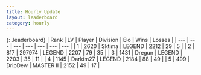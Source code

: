 ```yaml
---
title: Hourly Update
layout: leaderboard
category: hourly
---
```


{: .leaderboard}
| Rank | LV | Player | Division | Elo | Wins | Losses |
| --- | --- | --- | --- | --- | --- | --- |
| <span data-change="0">1</span> | 2620 | <span title="ID: 353063">Sktima</span> | LEGEND | <span data-change="0">2212</span> | <span data-change="0">29</span> | <span data-change="0">5</span> |
| <span data-change="0">2</span> | 817 | <span title="ID: 544038">297974</span> | LEGEND | <span data-change="0">2207</span> | <span data-change="0">79</span> | <span data-change="0">35</span> |
| <span data-change="0">3</span> | 1431 | <span title="ID: 337810">Dregun</span> | LEGEND | <span data-change="0">2203</span> | <span data-change="0">35</span> | <span data-change="0">11</span> |
| <span data-change="0">4</span> | 1145 | <span title="ID: 694036">Darkim27</span> | LEGEND | <span data-change="1">2184</span> | <span data-change="2">88</span> | <span data-change="1">49</span> |
| <span data-change="4">5</span> | 499 | <span title="ID: 649454">DripDew</span> | MASTER II | <span data-change="33">2152</span> | <span data-change="3">49</span> | <span data-change="0">17</span> |